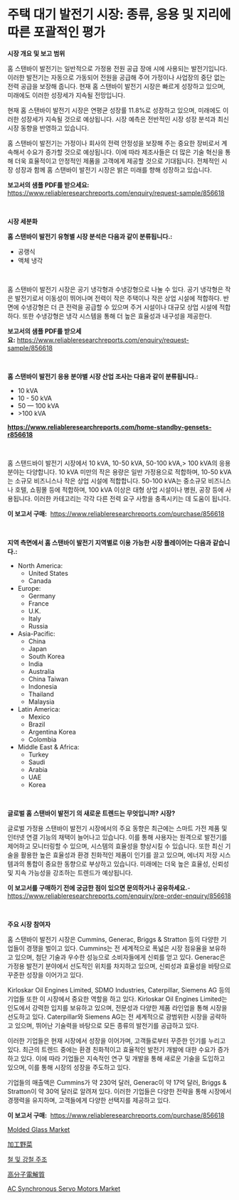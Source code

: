 <p><h1>주택 대기 발전기 시장: 종류, 응용 및 지리에 따른 포괄적인 평가</h1></p><p><strong>시장 개요 및 보고 범위</strong></p>
<p><p>홈 스탠바이 발전기는 일반적으로 가정용 전원 공급 장애 시에 사용되는 발전기입니다. 이러한 발전기는 자동으로 가동되어 전원을 공급해 주어 가정이나 사업장의 중단 없는 전력 공급을 보장해 줍니다. 현재 홈 스탠바이 발전기 시장은 빠르게 성장하고 있으며, 미래에도 이러한 성장세가 지속될 전망입니다. </p><p>현재 홈 스탠바이 발전기 시장은 연평균 성장률 11.8%로 성장하고 있으며, 미래에도 이러한 성장세가 지속될 것으로 예상됩니다. 시장 예측은 전반적인 시장 성장 분석과 최신 시장 동향을 반영하고 있습니다.</p><p>홈 스탠바이 발전기는 가정이나 회사의 전력 안정성을 보장해 주는 중요한 장비로서 계속해서 수요가 증가할 것으로 예상됩니다. 이에 따라 제조사들은 더 많은 기술 혁신을 통해 더욱 효율적이고 안정적인 제품을 고객에게 제공할 것으로 기대됩니다. 전체적인 시장 성장과 함께 홈 스탠바이 발전기 시장은 밝은 미래를 향해 성장하고 있습니다.</p></p>
<p><strong>보고서의 샘플 PDF를 받으세요:</strong> <a href="https://www.reliableresearchreports.com/enquiry/request-sample/856618">https://www.reliableresearchreports.com/enquiry/request-sample/856618</a></p>
<p>&nbsp;</p>
<p><strong>시장 세분화</strong></p>
<p><strong>홈 스탠바이 발전기 유형별 시장 분석은 다음과 같이 분류됩니다.:</strong></p>
<p><ul><li>공랭식</li><li>액체 냉각</li></ul></p>
<p>&nbsp;</p>
<p><p>홈 스탠바이 발전기 시장은 공기 냉각형과 수냉강형으로 나눌 수 있다. 공기 냉각형은 작은 발전기로서 이동성이 뛰어나며 전력이 작은 주택이나 작은 상업 시설에 적합하다. 반면에 수냉강형은 더 큰 전력을 공급할 수 있으며 주거 시설이나 대규모 상업 시설에 적합하다. 또한 수냉강형은 냉각 시스템을 통해 더 높은 효율성과 내구성을 제공한다.</p></p>
<p><strong>보고서의 샘플 PDF를 받으세요:</strong>&nbsp;<a href="https://www.reliableresearchreports.com/enquiry/request-sample/856618">https://www.reliableresearchreports.com/enquiry/request-sample/856618</a></p>
<p>&nbsp;</p>
<p><strong> 홈 스탠바이 발전기 응용 분야별 시장 산업 조사는 다음과 같이 분류됩니다.:</strong></p>
<p><ul><li>10 kVA</li><li>10 - 50 kVA</li><li>50 — 100 kVA</li><li>>100 kVA</li></ul></p>
<p><strong><a href="https://www.reliableresearchreports.com/home-standby-gensets-r856618">https://www.reliableresearchreports.com/home-standby-gensets-r856618</a></strong></p>
<p>&nbsp;</p>
<p><p>홈 스탠드바이 발전기 시장에서 10 kVA, 10-50 kVA, 50-100 kVA,> 100 kVA의 응용 분야는 다양합니다. 10 kVA 미만의 작은 용량은 일반 가정용으로 적합하며, 10-50 kVA는 소규모 비즈니스나 작은 상업 시설에 적합합니다. 50-100 kVA는 중소규모 비즈니스나 호텔, 쇼핑몰 등에 적합하며, 100 kVA 이상은 대형 상업 시설이나 병원, 공장 등에 사용됩니다. 이러한 카테고리는 각각 다른 전력 요구 사항을 충족시키는 데 도움이 됩니다.</p></p>
<p><strong>이 보고서 구매:</strong>&nbsp; <a href="https://www.reliableresearchreports.com/purchase/856618">https://www.reliableresearchreports.com/purchase/856618</a></p>
<p>&nbsp;</p>
<p><strong>지역 측면에서 홈 스탠바이 발전기 지역별로 이용 가능한 시장 플레이어는 다음과 같습니다.:</strong></p>
<p><ul>
    <li>
        North America:
        <ul>
            <li>United States</li>
            <li>Canada</li>
        </ul>
    </li>
    <li>
        Europe:
        <ul>
            <li>Germany</li>
            <li>France</li>
            <li>U.K.</li>
            <li>Italy</li>
            <li>Russia</li>
        </ul>
    </li>
    <li>
        Asia-Pacific:
        <ul>
            <li>China</li>
            <li>Japan</li>
            <li>South Korea</li>
            <li>India</li>
            <li>Australia</li>
            <li>China Taiwan</li>
            <li>Indonesia</li>
            <li>Thailand</li>
            <li>Malaysia</li>
        </ul>
    </li>
    <li>
        Latin America:
        <ul>
            <li>Mexico</li>
            <li>Brazil</li>
            <li>Argentina Korea</li>
            <li>Colombia</li>
        </ul>
    </li>
    <li>
        Middle East & Africa:
        <ul>
            <li>Turkey</li>
            <li>Saudi</li>
            <li>Arabia</li>
            <li>UAE</li>
            <li>Korea</li>
        </ul>
    </li>
    </ul></p>
<p>&nbsp;</p>
<p><strong>글로벌 홈 스탠바이 발전기 의 새로운 트렌드는 무엇입니까? 시장?</strong></p>
<p><p>글로벌 가정용 스탠바이 발전기 시장에서의 주요 동향은 최근에는 스마트 가전 제품 및 인터넷 연결 기능의 채택이 늘어나고 있습니다. 이를 통해 사용자는 원격으로 발전기를 제어하고 모니터링할 수 있으며, 시스템의 효율성을 향상시킬 수 있습니다. 또한 최신 기술을 활용한 높은 효율성과 환경 친화적인 제품이 인기를 끌고 있으며, 에너지 저장 시스템과의 통합이 중요한 동향으로 부상하고 있습니다. 미래에는 더욱 높은 효율성, 신뢰성 및 지속 가능성을 강조하는 트렌드가 예상됩니다.</p></p>
<p><strong>이 보고서를 구매하기 전에 궁금한 점이 있으면 문의하거나 공유하세요.</strong>- <a href="https://www.reliableresearchreports.com/enquiry/pre-order-enquiry/856618">https://www.reliableresearchreports.com/enquiry/pre-order-enquiry/856618</a></p>
<p>&nbsp;</p>
<p><strong>주요 시장 참여자</strong></p>
<p><p>홈 스탠바이 발전기 시장은 Cummins, Generac, Briggs & Stratton 등의 다양한 기업들이 경쟁을 벌이고 있다. Cummins는 전 세계적으로 폭넓은 시장 점유율을 보유하고 있으며, 첨단 기술과 우수한 성능으로 소비자들에게 신뢰를 얻고 있다. Generac은 가정용 발전기 분야에서 선도적인 위치를 차지하고 있으며, 신뢰성과 효율성을 바탕으로 꾸준한 성장을 이어가고 있다. </p><p>Kirloskar Oil Engines Limited, SDMO Industries, Caterpillar, Siemens AG 등의 기업들 또한 이 시장에서 중요한 역할을 하고 있다. Kirloskar Oil Engines Limited는 인도에서 강력한 입지를 보유하고 있으며, 전문성과 다양한 제품 라인업을 통해 시장을 선도하고 있다. Caterpillar와 Siemens AG는 전 세계적으로 광범위한 시장을 공략하고 있으며, 뛰어난 기술력을 바탕으로 모든 종류의 발전기를 공급하고 있다.</p><p>이러한 기업들은 현재 시장에서 성장을 이어가며, 고객들로부터 꾸준한 인기를 누리고 있다. 최근의 트렌드 중에는 환경 친화적이고 효율적인 발전기 개발에 대한 수요가 증가하고 있다. 이에 따라 기업들은 지속적인 연구 및 개발을 통해 새로운 기술을 도입하고 있으며, 이를 통해 시장의 성장을 주도하고 있다.</p><p>기업들의 매출액은 Cummins가 약 230억 달러, Generac이 약 17억 달러, Briggs & Stratton이 약 30억 달러로 알려져 있다. 이러한 기업들은 다양한 전략을 통해 시장에서 경쟁력을 유지하며, 고객들에게 다양한 선택지를 제공하고 있다.</p></p>
<p><strong>이 보고서 구매:</strong>&nbsp;&nbsp;<a href="https://www.reliableresearchreports.com/purchase/856618">https://www.reliableresearchreports.com/purchase/856618</a></p>
<p><p><a href="https://issuu.com/reportprime-2/docs/molded-glass-market-size-2030.pptx">Molded Glass Market</a></p><p><a href="https://github.com/adcxff01450218/Market-Research-Report-List-1/blob/main/705599320733.md">加工野菜</a></p><p><a href="https://github.com/trmesnao7959541/Market-Research-Report-List-1/blob/main/535905019177.md">철 및 강철 주조</a></p><p><a href="https://github.com/xnljig2898992/Market-Research-Report-List-1/blob/main/293441620732.md">高分子電解質</a></p><p><a href="https://github.com/jhcraigie/Market-Research-Report-List-2/blob/main/ac-synchronous-servo-motors-market.md">AC Synchronous Servo Motors Market</a></p></p>